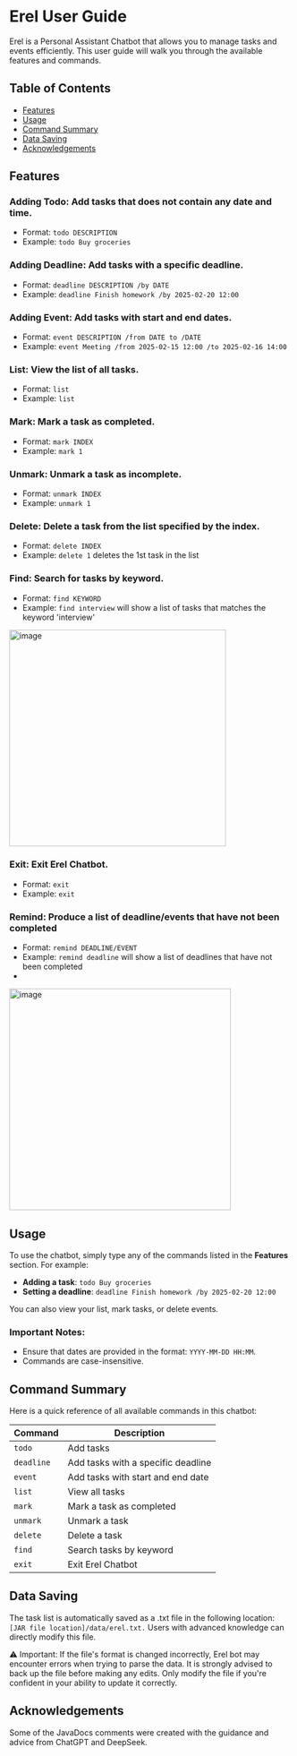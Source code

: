 # Erel User Guide

Erel is a Personal Assistant Chatbot that allows you to manage tasks and events efficiently. This user guide will walk you through the available features and commands.

## Table of Contents
- [Features](#features)
- [Usage](#usage)
- [Command Summary](#command-summary)
- [Data Saving](#data-saving)
- [Acknowledgements](#acknowledgements)


## Features
### **Adding Todo**: Add tasks that does not contain any date and time.
  - Format: `todo DESCRIPTION`
  - Example: `todo Buy groceries`

### **Adding Deadline**: Add tasks with a specific deadline.
  - Format: `deadline DESCRIPTION /by DATE`
  - Example: `deadline Finish homework /by 2025-02-20 12:00`

### **Adding Event**: Add tasks with start and end dates.
  - Format: `event DESCRIPTION /from DATE to /DATE`
  - Example: `event Meeting /from 2025-02-15 12:00 /to 2025-02-16 14:00`

### **List**: View the list of all tasks.
  - Format: `list`
  - Example: `list`

### **Mark**: Mark a task as completed.
  - Format: `mark INDEX`
  - Example: `mark 1`

### **Unmark**: Unmark a task as incomplete.
  - Format: `unmark INDEX`
  - Example: `unmark 1`

### **Delete**: Delete a task from the list specified by the index.
  - Format: `delete INDEX`
  - Example: `delete 1` deletes the 1st task in the list

### **Find**: Search for tasks by keyword.
  - Format: `find KEYWORD`
  - Example: `find interview` will show a list of tasks that matches the keyword 'interview'
<img width="387" alt="image" src="https://github.com/user-attachments/assets/e3064f3c-f6a6-484e-bef4-2061e9edfc9d" />

    
### **Exit**: Exit Erel Chatbot.
  - Format: `exit`
  - Example: `exit`

### **Remind**: Produce a list of deadline/events that have not been completed
  - Format: `remind DEADLINE/EVENT`
  - Example: `remind deadline` will show a list of deadlines that have not been completed
  - 
<img width="396" alt="image" src="https://github.com/user-attachments/assets/4adae75b-5017-40e8-ac88-9a1487c84ef9" />


## Usage

To use the chatbot, simply type any of the commands listed in the **Features** section. For example:

- **Adding a task**: `todo Buy groceries`
- **Setting a deadline**: `deadline Finish homework /by 2025-02-20 12:00`
  
You can also view your list, mark tasks, or delete events.

### Important Notes:
- Ensure that dates are provided in the format: `YYYY-MM-DD HH:MM`.
- Commands are case-insensitive.

## Command Summary
Here is a quick reference of all available commands in this chatbot:

| Command   | Description                                 |
|-----------|---------------------------------------------|
| `todo`    | Add tasks                                   |
| `deadline`| Add tasks with a specific deadline          |
| `event`   | Add tasks with start and end date           |
| `list`    | View all tasks                              |
| `mark`    | Mark a task as completed                    |
| `unmark`  | Unmark a task                               |
| `delete`  | Delete a task                               |
| `find`    | Search tasks by keyword                     |
| `exit`    | Exit Erel Chatbot                           |


## Data Saving
The task list is automatically saved as a .txt file in the following location: `[JAR file location]/data/erel.txt.` Users with advanced knowledge can directly modify this file.

⚠️ Important: If the file's format is changed incorrectly, Erel bot may encounter errors when trying to parse the data. It is strongly advised to back up the file before making any edits. Only modify the file if you're confident in your ability to update it correctly.

## Acknowledgements
Some of the JavaDocs comments were created with the guidance and advice from ChatGPT and DeepSeek.
